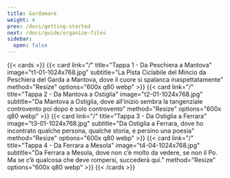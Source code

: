 ```yaml
---
title: Gardamare 
weight: 4
prev: /docs/getting-started
next: /docs/guide/organize-files
sidebar:
  open: false
---
```




<!--more-->

{{< cards >}}
  {{< card link="/" title="Tappa 1 - Da Peschiera a Mantova" image="t1-01-1024x768.jpg" subtitle="La Pista Ciclabile del Mincio da Peschiera del Garda a Mantova, dove il cuore si spalanca inaspettatamente" method="Resize" options="600x q80 webp" >}}
  {{< card link="/" title="Tappa 2 - Da Mantova a Ostiglia" image="t2-01-1024x768.jpg" subtitle="Da Mantova a Ostiglia, dove all’inizio sembra la tangenziale controvento poi dopo è solo controvento" method="Resize" options="600x q80 webp" >}}
  {{< card link="/" title="Tappa 3 - Da Ostiglia a Ferrara" image="t3-01-1024x768.jpg" subtitle="Da Ostiglia a Ferrara, dove ho incontrato qualche persona, qualche storia, e persino una poesia" method="Resize" options="600x q80 webp" >}}
  {{< card link="/" title="Tappa 4 - Da Ferrara a Mesola" image="t4-04-1024x768.jpg" subtitle="Da Ferrara a Mesola, dove non c’è molto da vedere, se non il Po. Ma se c’è qualcosa che deve rompersi, succederà qui." method="Resize" options="600x q80 webp" >}}
{{< /cards >}}